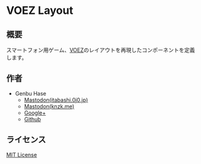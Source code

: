 # VOEZ Layout


## 概要
スマートフォン用ゲーム、[VOEZ](https://www.rayark.com/g/voez)のレイアウトを再現したコンポーネントを定義します。


## 作者
* Genbu Hase
  * [Mastodon(itabashi.0j0.jp)](https://itabashi.0j0.jp/@ProgrammerGenboo)
  * [Mastodon(knzk.me)](https://knzk.me/@ProgrammerGenboo)
  * [Google+](https://plus.google.com/106666684430101995501)
  * [Github](https://github.com/GenbuHase)


## ライセンス
[MIT License](LICENSE)